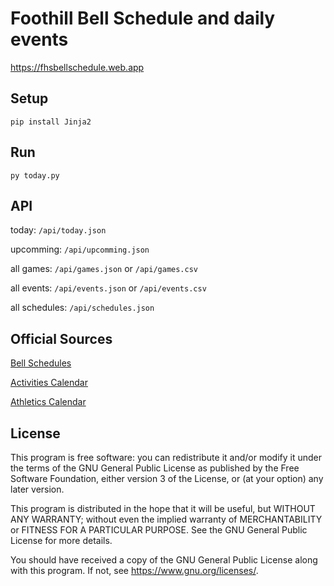 # Foothill Bell Schedule and daily events
<https://fhsbellschedule.web.app>

## Setup
`pip install Jinja2`
## Run
`py today.py`

## API
today: `/api/today.json`

upcomming: `/api/upcomming.json`

all games: `/api/games.json` or `/api/games.csv`

all events: `/api/events.json` or `/api/events.csv`

all schedules: `/api/schedules.json`

## Official Sources
[Bell Schedules](https://www.tustin.k12.ca.us/foothill/about-our-school/bell-schedule)

[Activities Calendar](https://www.tustin.k12.ca.us/foothill/activities/asb/activities-calendar)

[Athletics Calendar](https://www.tustin.k12.ca.us/foothill/athletics/athletics-calendar)

## License
This program is free software: you can redistribute it and/or modify
it under the terms of the GNU General Public License as published by
the Free Software Foundation, either version 3 of the License, or
(at your option) any later version.

This program is distributed in the hope that it will be useful,
but WITHOUT ANY WARRANTY; without even the implied warranty of
MERCHANTABILITY or FITNESS FOR A PARTICULAR PURPOSE.  See the
GNU General Public License for more details.

You should have received a copy of the GNU General Public License
along with this program.  If not, see <https://www.gnu.org/licenses/>.